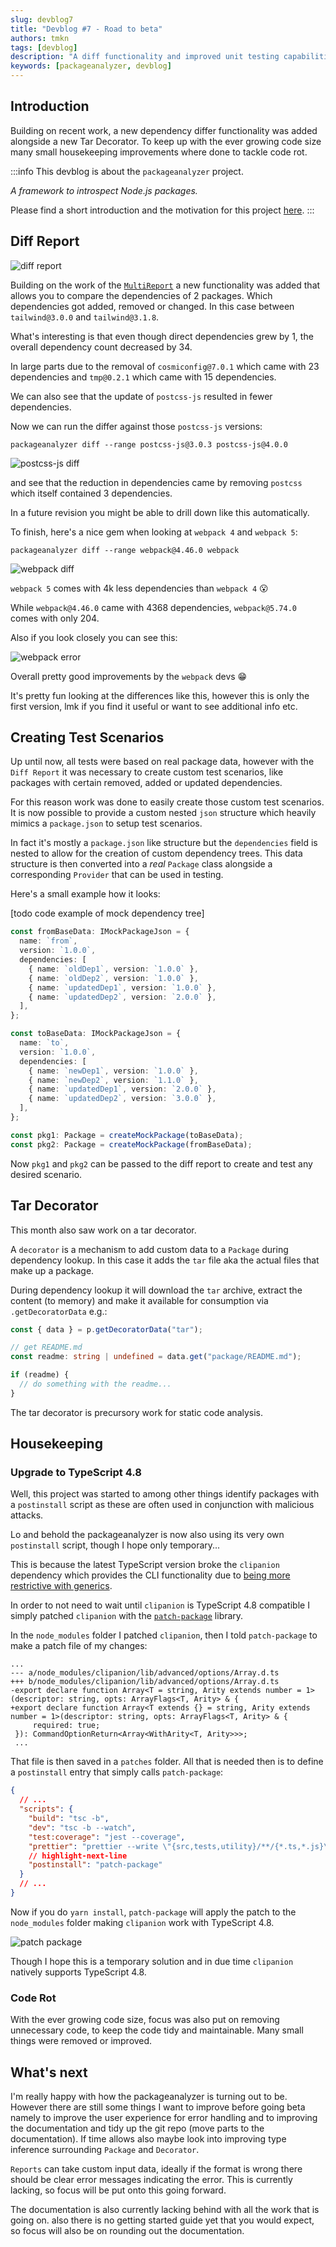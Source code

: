 ```yaml
---
slug: devblog7
title: "Devblog #7 - Road to beta"
authors: tmkn
tags: [devblog]
description: "A diff functionality and improved unit testing capabilities"
keywords: [packageanalyzer, devblog]
---
```


## Introduction

Building on recent work, a new dependency differ functionality was added alongside a new Tar Decorator. To keep up with the ever growing code size many small housekeeping improvements where done to tackle code rot.

<!--truncate-->

:::info
This devblog is about the `packageanalyzer` project.

_A framework to introspect Node.js packages._

Please find a short introduction and the motivation for this project [here](/docs/intro).
:::

## Diff Report

![diff report](./devblog7/diff.png "Diff Report")

Building on the work of the [`MultiReport`](./2022-08-30-devblog6.md#multireport-header) a new functionality was added that allows you to compare the dependencies of 2 packages. Which dependencies got added, removed or changed. In this case between `tailwind@3.0.0` and `tailwind@3.1.8`.

What's interesting is that even though direct dependencies grew by 1, the overall dependency count decreased by 34.

In large parts due to the removal of `cosmiconfig@7.0.1` which came with 23 dependencies and `tmp@0.2.1` which came with 15 dependencies.

We can also see that the update of `postcss-js` resulted in fewer dependencies.

Now we can run the differ against those `postcss-js` versions:

```
packageanalyzer diff --range postcss-js@3.0.3 postcss-js@4.0.0
```

![postcss-js diff](./devblog7/postcss.png "postcss-js Diff")

and see that the reduction in dependencies came by removing `postcss` which itself contained 3 dependencies.

In a future revision you might be able to drill down like this automatically.

To finish, here's a nice gem when looking at `webpack 4` and `webpack 5`:

```
packageanalyzer diff --range webpack@4.46.0 webpack
```

![webpack diff](./devblog7/webpack.png "webpack Diff")

`webpack 5` comes with 4k less dependencies than `webpack 4` 😮

While `webpack@4.46.0` came with 4368 dependencies, `webpack@5.74.0` comes with only 204.

Also if you look closely you can see this:

![webpack error](./devblog7/webpackerror.png "webpack error")

Overall pretty good improvements by the `webpack` devs 😁

It's pretty fun looking at the differences like this, however this is only the first version, lmk if you find it useful or want to see additional info etc.

## Creating Test Scenarios

Up until now, all tests were based on real package data, however with the `Diff Report` it was necessary to create custom test scenarios, like packages with certain removed, added or updated dependencies.

For this reason work was done to easily create those custom test scenarios. It is now possible to provide a custom nested `json` structure which heavily mimics a `package.json` to setup test scenarios.

In fact it's mostly a `package.json` like structure but the `dependencies` field is nested to allow for the creation of custom dependency trees. This data structure is then converted into a _real_ `Package` class alongside a corresponding `Provider` that can be used in testing.

Here's a small example how it looks:

[todo code example of mock dependency tree]

```typescript
const fromBaseData: IMockPackageJson = {
  name: `from`,
  version: `1.0.0`,
  dependencies: [
    { name: `oldDep1`, version: `1.0.0` },
    { name: `oldDep2`, version: `1.0.0` },
    { name: `updatedDep1`, version: `1.0.0` },
    { name: `updatedDep2`, version: `2.0.0` },
  ],
};

const toBaseData: IMockPackageJson = {
  name: `to`,
  version: `1.0.0`,
  dependencies: [
    { name: `newDep1`, version: `1.0.0` },
    { name: `newDep2`, version: `1.1.0` },
    { name: `updatedDep1`, version: `2.0.0` },
    { name: `updatedDep2`, version: `3.0.0` },
  ],
};

const pkg1: Package = createMockPackage(toBaseData);
const pkg2: Package = createMockPackage(fromBaseData);
```

Now `pkg1` and `pkg2` can be passed to the diff report to create and test any desired scenario.

## Tar Decorator

This month also saw work on a tar decorator.

A `decorator` is a mechanism to add custom data to a `Package` during dependency lookup. In this case it adds the `tar` file aka the actual files that make up a package.

During dependency lookup it will download the `tar` archive, extract the content (to memory) and make it available for consumption via `.getDecoratorData` e.g.:

```typescript
const { data } = p.getDecoratorData("tar");

// get README.md
const readme: string | undefined = data.get("package/README.md");

if (readme) {
  // do something with the readme...
}
```

The tar decorator is precursory work for static code analysis.

## Housekeeping

### Upgrade to TypeScript 4.8

Well, this project was started to among other things identify packages with a `postinstall` script as these are often used in conjunction with malicious attacks.

Lo and behold the packageanalyzer is now also using its very own `postinstall` script, though I hope only temporary...

This is because the latest TypeScript version broke the `clipanion` dependency which provides the CLI functionality due to [being more restrictive with generics](https://devblogs.microsoft.com/typescript/announcing-typescript-4-8/#unconstrained-generics-no-longer-assignable-to).

In order to not need to wait until `clipanion` is TypeScript 4.8 compatible I simply patched `clipanion` with the [`patch-package`](https://www.npmjs.com/package/patch-package) library.

In the `node_modules` folder I patched `clipanion`, then I told `patch-package` to make a patch file of my changes:

```text title="clipanion+3.2.0-rc.11.patch"
...
--- a/node_modules/clipanion/lib/advanced/options/Array.d.ts
+++ b/node_modules/clipanion/lib/advanced/options/Array.d.ts
-export declare function Array<T = string, Arity extends number = 1>(descriptor: string, opts: ArrayFlags<T, Arity> & {
+export declare function Array<T extends {} = string, Arity extends number = 1>(descriptor: string, opts: ArrayFlags<T, Arity> & {
     required: true;
 }): CommandOptionReturn<Array<WithArity<T, Arity>>>;
 ...
```

That file is then saved in a `patches` folder. All that is needed then is to define a `postinstall` entry that simply calls `patch-package`:

```json title="package.json"
{
  // ...
  "scripts": {
    "build": "tsc -b",
    "dev": "tsc -b --watch",
    "test:coverage": "jest --coverage",
    "prettier": "prettier --write \"{src,tests,utility}/**/{*.ts,*.js}\" webpack.web.config.js",
    // highlight-next-line
    "postinstall": "patch-package"
  }
  // ...
}
```

Now if you do `yarn install`, `patch-package` will apply the patch to the `node_modules` folder making `clipanion` work with TypeScript 4.8.

![patch package](./devblog7/patch-package.png "Patch Package")

Though I hope this is a temporary solution and in due time `clipanion` natively supports TypeScript 4.8.

### Code Rot

With the ever growing code size, focus was also put on removing unnecessary code, to keep the code tidy and maintainable. Many small things were removed or improved.

## What's next

I'm really happy with how the packageanalyzer is turning out to be. However there are still some things I want to improve before going beta namely to improve the user experience for error handling and to improving the documentation and tidy up the git repo (move parts to the documentation). If time allows also maybe look into improving type inference surrounding `Package` and `Decorator`.

`Reports` can take custom input data, ideally if the format is wrong there should be clear error messages indicating the error. This is currently lacking, so focus will be put onto this going forward.

The documentation is also currently lacking behind with all the work that is going on. also there is no getting started guide yet that you would expect, so focus will also be on rounding out the documentation.
